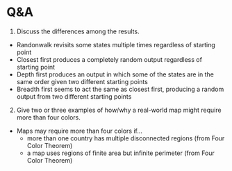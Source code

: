 # Q&A
1) Discuss the differences among the results.
  - Randonwalk revisits some states multiple times regardless of starting point
  - Closest first produces a completely random output regardless of starting point
  - Depth first produces an output in which some of the states are in the same order given two different starting points
  - Breadth first seems to act the same as closest first, producing a random output from two different starting points
2) Give two or three examples of how/why a real-world map might require more than four colors.
  - Maps may require more than four colors if...
    - more than one country has multiple disconnected regions (from Four Color Theorem)
    - a map uses regions of finite area but infinite perimeter  (from Four Color Theorem)
